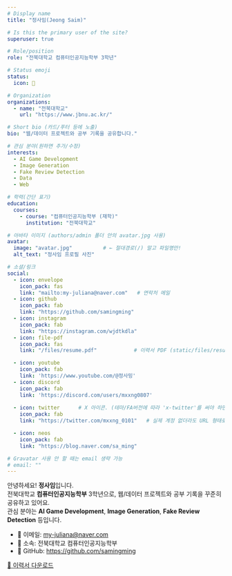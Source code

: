 ```yaml
---
# Display name
title: "정사임(Jeong Saim)"

# Is this the primary user of the site?
superuser: true

# Role/position
role: "전북대학교 컴퓨터인공지능학부 3학년"

# Status emoji
status:
  icon: 🐶

# Organization
organizations:
  - name: "전북대학교"
    url: "https://www.jbnu.ac.kr/"

# Short bio (카드/푸터 등에 노출)
bio: "웹/데이터 프로젝트와 공부 기록을 공유합니다."

# 관심 분야(원하면 추가/수정)
interests:
  - AI Game Development
  - Image Generation
  - Fake Review Detection
  - Data
  - Web

# 학력(간단 표기)
education:
  courses:
    - course: "컴퓨터인공지능학부 (재학)"
      institution: "전북대학교"

# 아바타 이미지 (authors/admin 폴더 안의 avatar.jpg 사용)
avatar:
  image: "avatar.jpg"          # ← 절대경로(/) 말고 파일명만!
  alt_text: "정사임 프로필 사진"

# 소셜/링크
social:
  - icon: envelope
    icon_pack: fas
    link: "mailto:my-juliana@naver.com"   # 연락처 메일
  - icon: github
    icon_pack: fab
    link: "https://github.com/samingming"
  - icon: instagram
    icon_pack: fab
    link: "https://instagram.com/wjdtkdla"
  - icon: file-pdf
    icon_pack: fas
    link: "/files/resume.pdf"            # 이력서 PDF (static/files/resume.pdf)

  - icon: youtube
    icon_pack: fab
    link: 'https://www.youtube.com/@정사밍'   
  - icon: discord
    icon_pack: fab
    link: 'https://discord.com/users/mxxng0807'  
  
  - icon: twitter      # X 아이콘. (테마/FA버전에 따라 'x-twitter'를 써야 하면 그렇게 바꿔도 됨)
    icon_pack: fab
    link: "https://twitter.com/mxxng_0101"   # 실제 계정 없더라도 URL 형태로 넣어두기 추천

  - icon: neos
    icon_pack: fab
    link: "https://blog.naver.com/sa_ming"

# Gravatar 사용 안 할 때는 email 생략 가능
# email: ""
---
```


안녕하세요! **정사임**입니다.  
전북대학교 **컴퓨터인공지능학부** 3학년으로, 웹/데이터 프로젝트와 공부 기록을 꾸준히 공유하고 있어요.  
관심 분야는 **AI Game Development**, **Image Generation**, **Fake Review Detection** 등입니다.

- 📧 이메일: my-juliana@naver.com  
- 🏫 소속: 전북대학교 컴퓨터인공지능학부  
- 🔗 GitHub: https://github.com/samingming

[📄 이력서 다운로드](/files/resume.pdf)
